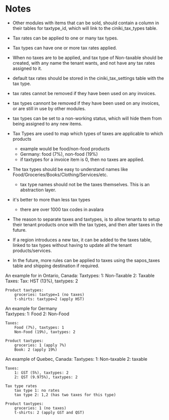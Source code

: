 Notes
=====
- Other modules with items that can be sold, should contain a column in their tables for taxtype_id, 
  which will link to the ciniki_tax_types table.

- Tax rates can be applied to one or many tax types.

- Tax types can have one or more tax rates applied.

- When no taxes are to be applied, and tax type of Non-taxable should be created,
  with any name the tenant wants, and not have any tax rates assigned to it.

- default tax rates should be stored in the ciniki_tax_settings table with
  the tax type.

- tax rates cannot be removed if they have been used on any invoices.

- tax types cannont be removed if they have been used on any invoices, or are still 
  in use by other modules.

- tax types can be set to a non-working status, which will hide them from being 
  assigned to any new items.

- Tax Types are used to map which types of taxes are applicable to which products
    - example would be food/non-food products
    - Germany: food (7%), non-food (19%)
    - if taxtypes for a invoice item is 0, then no taxes are applied.

- The tax types should be easy to understand names like Food/Groceries/Books/Clothing/Services/etc.
    - tax type names should not be the taxes themselves.  This is an abstraction layer.

- it's better to more than less tax types
    - there are over 1000 tax codes in avalara

- The reason to separate taxes and taxtypes, is to allow tenants to setup their
  tenant products once with the tax types, and then alter taxes in the future.

- If a region introduces a new tax, it can be added to the taxes table, linked to tax types
    without having to update all the tenant products/services.

- In the future, more rules can be applied to taxes using the sapos_taxes table 
  and shipping destination if required.


An example for in Ontario, Canada:
    Taxtypes:
        1: Non-Taxable
        2: Taxable
    Taxes:
        Tax: HST (13%), taxtypes: 2

    Product taxtypes:
        groceries: taxtype=1 (no taxes)
        t-shirts: taxtype=2 (apply HST)

An example for Germany  
    Taxtypes:
        1: Food
        2: Non-Food

    Taxes:
        Food (7%), taxtypes: 1
        Non-Food (19%), taxtypes: 2

    Product taxtypes:
        groceries: 1 (apply 7%)
        Book: 2 (apply 19%)

An example of Quebec, Canada:
    Taxtypes:
        1: Non-taxable
        2: taxable
    
    Taxes:
        1: GST (5%), taxtypes: 2
        2: QST (9.975%), taxtypes: 2

    Tax type rates
        tax type 1: no rates
        tax type 2: 1,2 (has two taxes for this type)

    Product taxtypes:
        groceries: 1 (no taxes)
        t-shirts: 2 (apply GST and QST)
